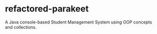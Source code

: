 # refactored-parakeet
A Java console-based Student Management System using OOP concepts and collections.
